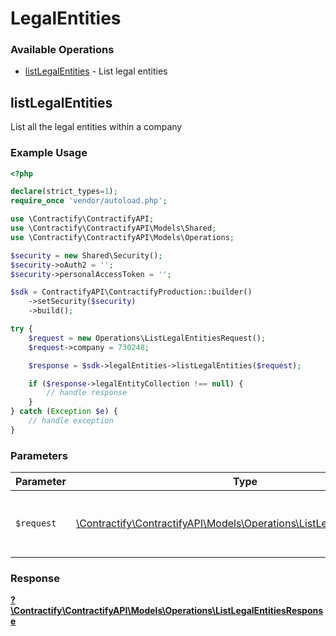 # LegalEntities


### Available Operations

* [listLegalEntities](#listlegalentities) - List legal entities

## listLegalEntities

List all the legal entities within a company

### Example Usage

```php
<?php

declare(strict_types=1);
require_once 'vendor/autoload.php';

use \Contractify\ContractifyAPI;
use \Contractify\ContractifyAPI\Models\Shared;
use \Contractify\ContractifyAPI\Models\Operations;

$security = new Shared\Security();
$security->oAuth2 = '';
$security->personalAccessToken = '';

$sdk = ContractifyAPI\ContractifyProduction::builder()
    ->setSecurity($security)
    ->build();

try {
    $request = new Operations\ListLegalEntitiesRequest();
    $request->company = 730248;

    $response = $sdk->legalEntities->listLegalEntities($request);

    if ($response->legalEntityCollection !== null) {
        // handle response
    }
} catch (Exception $e) {
    // handle exception
}
```

### Parameters

| Parameter                                                                                                                     | Type                                                                                                                          | Required                                                                                                                      | Description                                                                                                                   |
| ----------------------------------------------------------------------------------------------------------------------------- | ----------------------------------------------------------------------------------------------------------------------------- | ----------------------------------------------------------------------------------------------------------------------------- | ----------------------------------------------------------------------------------------------------------------------------- |
| `$request`                                                                                                                    | [\Contractify\ContractifyAPI\Models\Operations\ListLegalEntitiesRequest](../../Models/Operations/ListLegalEntitiesRequest.md) | :heavy_check_mark:                                                                                                            | The request object to use for the request.                                                                                    |


### Response

**[?\Contractify\ContractifyAPI\Models\Operations\ListLegalEntitiesResponse](../../Models/Operations/ListLegalEntitiesResponse.md)**

